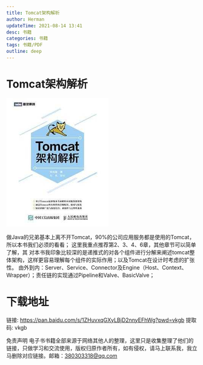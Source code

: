 ```yaml
---
title: Tomcat架构解析
author: Herman
updateTime: 2021-08-14 13:41
desc: 书籍
categories: 书籍
tags: 书籍/PDF
outline: deep
---
```


# Tomcat架构解析

![](https://raw.githubusercontent.com/silently9527/images/main/008i3skNgy1guana97qzmj607i09e3yg02.jpg)

做Java的兄弟基本上离不开Tomcat，90%的公司应用服务都是使用的Tomcat，所以本书我们必须的看看； 这里我重点推荐第2、3、4、6章，其他章节可以简单了解，其
对本书我印象比较深的是递推式的对各个组件进行分解来阐述tomcat整体架构，这样更容易理解每个组件的实际作用；以及Tomcat在设计时考虑的扩张性。
由外到内：Server、Service、Connector及Engine（Host、Context、Wrapper）；责任链的实现通过Pipeline和Valve、BasicValve；



# 下载地址
链接: https://pan.baidu.com/s/1ZHuvxqGXyLBjD2nnyEFhWg?pwd=vkgb 提取码: vkgb


免责声明
电子书书籍全部来源于网络其他人的整理，这里只是收集整理了他们的链接，只做学习和交流使用，版权归原作者所有，如有侵权，请马上联系我，我立马删除对应链接。邮箱：380303318@qq.com

